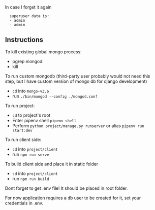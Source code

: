 In case I forget it again
```
  superuser data is:
  - admin
  - admin
```

## Instructions

To kill existing global mongo process:
- pgrep mongod
- kill <process id>

To run custom mongodb (third-party user probably would not need this step,
but I have custom version of mongo db for django development)
- `cd` into `mongo-v3.6`
- run `./bin/mongod --config ./mongod.conf`

To run project:
- `cd` to project's root
- Enter pipenv shell `pipenv shell`
- Perform `python project/manage.py runserver` or alias `pipenv run start:dev`

To run client side:
- `cd` into `project/client`
- run `npm run serve`

To build client side and place it in static folder
- `cd` into `project/client`
- run `npm run build`

Dont forget to get .env file! It should be placed in root folder.

For now application requires a db user to be created for it, set your credentials in .env.
